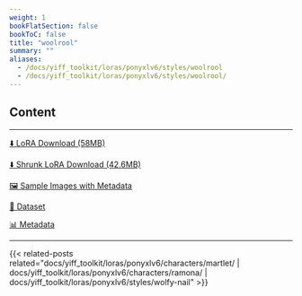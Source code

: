 ```yaml
---
weight: 1
bookFlatSection: false
bookToC: false
title: "woolrool"
summary: ""
aliases:
  - /docs/yiff_toolkit/loras/ponyxlv6/styles/woolrool
  - /docs/yiff_toolkit/loras/ponyxlv6/styles/woolrool/
---
```


<!--markdownlint-disable MD025 MD033 -->

## Content

---

[⬇️ LoRA Download (58MB)](https://huggingface.co/rakki194/yt/resolve/main/ponyxl_loras/woolrool-v1e4.safetensors?download=true)

[⬇️ Shrunk LoRA Download (42.6MB)](https://huggingface.co/rakki194/yt/resolve/main/ponyxl_loras_shrunk_2/woolrool-v1e4_frockpt1_th-3.55.safetensors?download=true)

[🖼️ Sample Images with Metadata](https://huggingface.co/k4d3/yiff_toolkit/tree/main/static/{})

[📐 Dataset](https://huggingface.co/datasets/k4d3/furry/tree/main/{})

[📊 Metadata](https://huggingface.co/k4d3/yiff_toolkit/raw/main/ponyxl_loras/woolrool-v1e4.json)

---

<!--
HUGO_SEARCH_EXCLUDE_START
-->
{{< related-posts related="docs/yiff_toolkit/loras/ponyxlv6/characters/martlet/ | docs/yiff_toolkit/loras/ponyxlv6/characters/ramona/ | docs/yiff_toolkit/loras/ponyxlv6/styles/wolfy-nail" >}}
<!--
HUGO_SEARCH_EXCLUDE_END
-->
